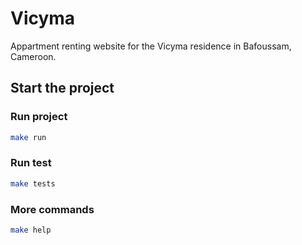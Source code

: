# Vicyma

Appartment renting website for the Vicyma residence in Bafoussam, Cameroon.

## Start the project
### Run project
```bash
make run
```

### Run test
```bash
make tests
```

### More commands
```bash
make help
```